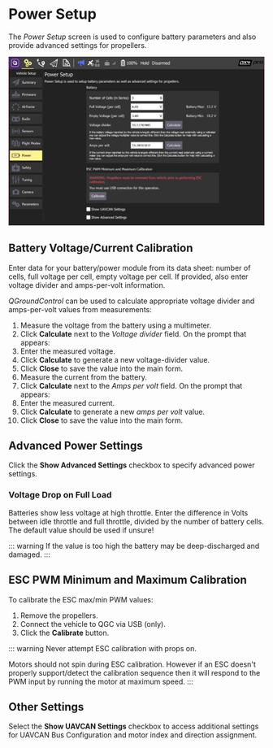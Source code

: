 # Power Setup

The _Power Setup_ screen is used to configure battery parameters and also provide advanced settings for propellers.

![Battery Calibration](../../../assets/setup/px4_power.jpg)

## Battery Voltage/Current Calibration

Enter data for your battery/power module from its data sheet: number of cells, full voltage per cell, empty voltage per cell. If provided, also enter voltage divider and amps-per-volt information.

_QGroundControl_ can be used to calculate appropriate voltage divider and amps-per-volt values from measurements:

1. Measure the voltage from the battery using a multimeter.
1. Click **Calculate** next to the _Voltage divider_ field. On the prompt that appears:
1. Enter the measured voltage.
1. Click **Calculate** to generate a new voltage-divider value.
1. Click **Close** to save the value into the main form.
1. Measure the current from the battery.
1. Click **Calculate** next to the _Amps per volt_ field. On the prompt that appears:
1. Enter the measured current.
1. Click **Calculate** to generate a new _amps per volt_ value.
1. Click **Close** to save the value into the main form.

## Advanced Power Settings

Click the **Show Advanced Settings** checkbox to specify advanced power settings.

### Voltage Drop on Full Load

Batteries show less voltage at high throttle. Enter the difference in Volts between idle throttle and full throttle, divided by the number of battery cells. The default value should be used if unsure!

::: warning
If the value is too high the battery may be deep-discharged and damaged.
:::

## ESC PWM Minimum and Maximum Calibration

To calibrate the ESC max/min PWM values:

1. Remove the propellers.
1. Connect the vehicle to QGC via USB (only).
1. Click the **Calibrate** button.

::: warning
Never attempt ESC calibration with props on.

Motors should not spin during ESC calibration.
However if an ESC doesn't properly support/detect the calibration sequence then it will respond to the PWM input by running the motor at maximum speed.
:::

## Other Settings

Select the **Show UAVCAN Settings** checkbox to access additional settings for UAVCAN Bus Configuration and motor index and direction assignment.
